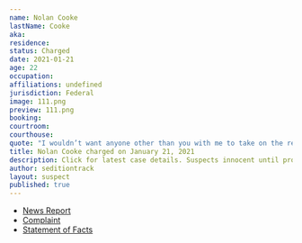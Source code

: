 ```yaml
---
name: Nolan Cooke
lastName: Cooke
aka: 
residence: 
status: Charged
date: 2021-01-21
age: 22
occupation: 
affiliations: undefined
jurisdiction: Federal
image: 111.png
preview: 111.png
booking: 
courtroom: 
courthouse: 
quote: "I wouldn’t want anyone other than you with me to take on the revolution."
title: Nolan Cooke charged on January 21, 2021
description: Click for latest case details. Suspects innocent until proven guilty.
author: seditiontrack
layout: suspect
published: true
---
```

- [News Report](https://www.wfaa.com/article/news/crime/fannin-county-man-arrested-for-participating-in-us-capitol-riots/287-ac08b977-b49e-4aa8-be32-08a2ef1f5b80)
- [Complaint](https://www.justice.gov/opa/page/file/1358231/download)
- [Statement of Facts](https://www.justice.gov/opa/page/file/1358226/download)
